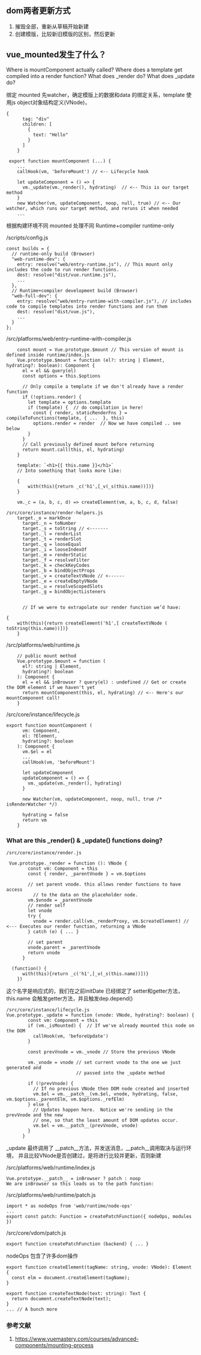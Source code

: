 ## dom两者更新方式

1. 摧毁全部，重新从草稿开始新建
2. 创建模版，比较新旧模版的区别，然后更新

## vue_mounted发生了什么？

Where is mountComponent actually called?
Where does a template get compiled into a render function?
What does _render do?
What does _update do?

绑定 mounted 先watcher，确定模版上的数据和data 的绑定关系，template 使用js object对象结构定义(VNode)，

```
{ 
      tag: "div"
      children: [
        {
          text: "Hello"
        }
      ]
    }
```

```
 export function mountComponent (...) {
    ...
    callHook(vm, 'beforeMount') // <-- Lifecycle hook
    
    let updateComponent = () => {
      vm._update(vm._render(), hydrating)  // <-- This is our target method
    }  
    new Watcher(vm, updateComponent, noop, null, true) // <-- Our watcher, which runs our target method, and reruns it when needed
    ...
```

根据构建环境不同 mounted 处理不同
Runtime+compiler
runtime-only 

/scripts/config.js
```
const builds = {
  // runtime-only build (Browser)
  "web-runtime-dev": {
    entry: resolve("web/entry-runtime.js"), // This mount only includes the code to run render functions.
    dest: resolve("dist/vue.runtime.js"),
    ...
  },
  // Runtime+compiler development build (Browser)
  "web-full-dev": {
    entry: resolve("web/entry-runtime-with-compiler.js"), // includes code to compile templates into render functions and run them
    dest: resolve("dist/vue.js"),
    ...
  }
};
```



/src/platforms/web/entry-runtime-with-compiler.js

```
    const mount = Vue.prototype.$mount // This version of mount is defined inside runtime/index.js
    Vue.prototype.$mount = function (el?: string | Element, hydrating?: boolean): Component {
      el = el && query(el)
      const options = this.$options
      
      // Only compile a template if we don't already have a render function
      if (!options.render) {
        let template = options.template
        if (template) {  // do compilation in here!
          const { render, staticRenderFns } = compileToFunctions(template, { ...  }, this)
          options.render = render  // Now we have compiled .. see below
        }
      }
      // Call previously defined mount before returning
      return mount.call(this, el, hydrating)
    }
```
```
    template: `<h1>{{ this.name }}</h1>`
    // Into something that looks more like:

    {
        with(this){return _c('h1',[_v(_s(this.name))])}
    }
```


```
    vm._c = (a, b, c, d) => createElement(vm, a, b, c, d, false)

/src/core/instance/render-helpers.js
    target._o = markOnce
      target._n = toNumber
      target._s = toString // <-------
      target._l = renderList
      target._t = renderSlot
      target._q = looseEqual
      target._i = looseIndexOf
      target._m = renderStatic
      target._f = resolveFilter
      target._k = checkKeyCodes
      target._b = bindObjectProps
      target._v = createTextVNode // <------
      target._e = createEmptyVNode
      target._u = resolveScopedSlots
      target._g = bindObjectListeners


      // If we were to extrapolate our render function we’d have:

{
    with(this){return createElement('h1',[ createTextVNode ( toString(this.name))])}
    }

```

/src/platforms/web/runtime.js
```
    // public mount method
    Vue.prototype.$mount = function (
      el?: string | Element,
      hydrating?: boolean
    ): Component {
      el = el && inBrowser ? query(el) : undefined // Get or create the DOM element if we haven't yet
      return mountComponent(this, el, hydrating) // <-- Here's our mountComponent call!
    }
```

/src/core/instance/lifecycle.js

```
export function mountComponent (
      vm: Component,
      el: ?Element,
      hydrating?: boolean
    ): Component {
      vm.$el = el
      ...
      callHook(vm, 'beforeMount') 
      
      let updateComponent
      updateComponent = () => {
        vm._update(vm._render(), hydrating)
      }
    
      new Watcher(vm, updateComponent, noop, null, true /* isRenderWatcher */)
      
      hydrating = false
      return vm
    }
```


### What are this _render() & _update() functions doing?

```
/src/core/instance/render.js

 Vue.prototype._render = function (): VNode {
        const vm: Component = this
        const { render, _parentVnode } = vm.$options
        
        // set parent vnode. this allows render functions to have access
          // to the data on the placeholder node.
        vm.$vnode = _parentVnode
        // render self
        let vnode
        try {
          vnode = render.call(vm._renderProxy, vm.$createElement) // <--- Executes our render function, returning a VNode
        } catch (e) { ... }
    
        // set parent    
        vnode.parent = _parentVnode
        return vnode
      }
```

```
  (function() {
      with(this){return _c('h1',[_v(_s(this.name))])}
    })
```

这个名字是响应式的，我们在之前initDate 已经绑定了 setter和getter方法，this.name 会触发getter方法，并且触发dep.depend()

```
/src/core/instance/lifecycle.js
Vue.prototype._update = function (vnode: VNode, hydrating?: boolean) {
        const vm: Component = this
        if (vm._isMounted) {  // If we've already mounted this node on the DOM
          callHook(vm, 'beforeUpdate')
        }
        
        const prevVnode = vm._vnode // Store the previous VNode
    
        vm._vnode = vnode // set current vnode to the one we just generated and 
                          // passed into the _update method
    
        if (!prevVnode) {
          // If no previous VNode then DOM node created and inserted
          vm.$el = vm.__patch__(vm.$el, vnode, hydrating, false, vm.$options._parentElm, vm.$options._refElm)
        } else {
          // Updates happen here.  Notice we're sending in the prevVnode and the new 
          // one, so that the least amount of DOM updates occur.
          vm.$el = vm.__patch__(prevVnode, vnode)
        }
      }

```
_update 最终调用了 __patch__方法，并发送消息，__patch__调用取决与运行环境， 并且比较VNode是否创建过，是将进行比较并更新，否则新建

/src/platforms/web/runtime/index.js

```
Vue.prototype.__patch__ = inBrowser ? patch : noop
We are inBrowser so this leads us to the path function:

```

/src/platforms/web/runtime/patch.js

```
import * as nodeOps from 'web/runtime/node-ops'
...
export const patch: Function = createPatchFunction({ nodeOps, modules })
```

/src/core/vdom/patch.js
```
export function createPatchFunction (backend) { ... }

```

nodeOps 包含了许多dom操作
```
export function createElement(tagName: string, vnode: VNode): Element {
  const elm = document.createElement(tagName);
}

export function createTextNode(text: string): Text {
  return document.createTextNode(text);
}
... // A bunch more
```



### 参考文献
1. https://www.vuemastery.com/courses/advanced-components/mounting-process